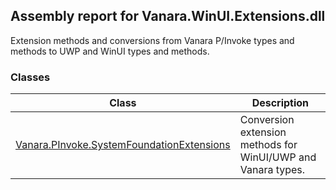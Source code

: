 ## Assembly report for Vanara.WinUI.Extensions.dll
Extension methods and conversions from Vanara P/Invoke types and methods to UWP and WinUI types and methods.
### Classes
Class | Description
---- | ----
[Vanara.PInvoke.SystemFoundationExtensions](https://github.com/dahall/Vanara/search?l=C%23&q=SystemFoundationExtensions) | Conversion extension methods for WinUI/UWP and Vanara types.
